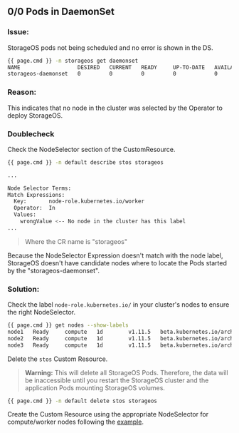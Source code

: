 ## 0/0 Pods in DaemonSet

### Issue:

StorageOS pods not being scheduled and no error is shown in the DS.
```bash
{{ page.cmd }} -n storageos get daemonset
NAME                  DESIRED   CURRENT   READY     UP-TO-DATE   AVAILABLE NODE SELECTOR   AGE
storageos-daemonset   0         0         0         0            0         <none>          5s
```

### Reason:
This indicates that no node in the cluster was selected by the Operator to
deploy StorageOS.

### Doublecheck
Check the NodeSelector section of the CustomResource.

```bash
{{ page.cmd }} -n default describe stos storageos

...

Node Selector Terms:
Match Expressions:
  Key:       node-role.kubernetes.io/worker
  Operator:  In
  Values:
    wrongValue <-- No node in the cluster has this label
...
```

> Where the CR name is "storageos"

Because the NodeSelector Expression doesn't match with the node label,
StorageOS doesn't have candidate nodes where to locate the Pods started by the
"storageos-daemonset".

### Solution:

Check the label `node-role.kubernetes.io/` in your cluster's nodes to ensure the right
NodeSelector.

```bash
{{ page.cmd }} get nodes --show-labels
node1   Ready     compute   1d        v1.11.5   beta.kubernetes.io/arch=amd64,beta.kubernetes.io/os=linux,kubernetes.io/hostname=node1,node-role.kubernetes.io/worker=true
node2   Ready     compute   1d        v1.11.5   beta.kubernetes.io/arch=amd64,beta.kubernetes.io/os=linux,kubernetes.io/hostname=node2,node-role.kubernetes.io/worker=true
node3   Ready     compute   1d        v1.11.5   beta.kubernetes.io/arch=amd64,beta.kubernetes.io/os=linux,kubernetes.io/hostname=node3,node-role.kubernetes.io/worker=true
```

Delete the `stos` Custom Resource. 

> **Warning:** This will delete all StorageOS Pods. Therefore, the data will be inaccessible
> until you restart the StorageOS cluster and the application Pods mounting
> StorageOS volumes.

```bash
{{ page.cmd }} -n default delete stos storageos
```

Create the Custom Resource using the appropriate NodeSelector for
compute/worker nodes following the [example](/docs/reference/cluster-operator#installing-to-a-subset-of-nodes).
